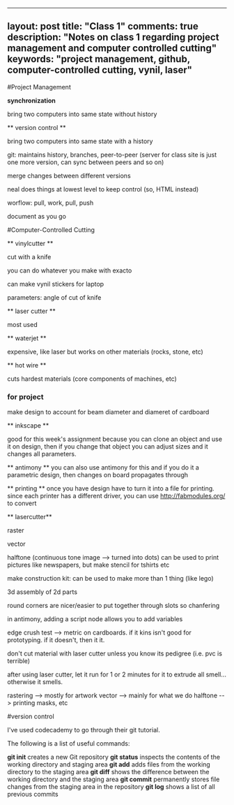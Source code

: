 ----
layout: post
title: "Class 1"
comments: true
description: "Notes on class 1 regarding project management and computer controlled cutting"
keywords: "project management, github, computer-controlled cutting, vynil, laser"
---


#Project Management


**synchronization**

bring two computers into same state without history

** version control **

bring two computers into same state with a history

git: maintains history, branches, peer-to-peer (server for class site is just one more version, can sync between peers and so on)

merge changes between different versions

neal does things at lowest level to keep control (so, HTML instead)

worflow: pull, work, pull, push

document as you go


#Computer-Controlled Cutting

** vinylcutter **

cut with a knife

you can do whatever you make with exacto

can make vynil stickers for laptop

parameters: angle of cut of knife

** laser cutter **

most used 

** waterjet **

expensive, like laser but works on other materials (rocks, stone, etc)

** hot wire **

cuts hardest materials (core components of machines, etc)

### for project
make design to account for beam diameter and diameret of cardboard

** inkscape **

good for this week's assignment because you can clone an object and use it on design, then if you change that object you can adjust sizes and it changes all parameters.

** antimony **
you can also use antimony for this and if you do it a parametric design, then changes on board propagates through

** printing **
once you have design have to turn it into a file for printing. since each printer has a different driver, you can use http://fabmodules.org/ to convert 

** lasercutter**

raster

vector

halftone (continuous tone image --> turned into dots) can be used to print pictures like newspapers, but make stencil for tshirts etc

make construction kit: can be used to make more than 1 thing (like lego)

3d assembly of 2d parts

round corners are nicer/easier to put together through slots so chanfering 

in antimony, adding a script node allows you to add variables

edge crush test --> metric on cardboards. if it kins isn't good for prototyping. if it doesn't, then it it.

don't cut material with laser cutter unless you know its pedigree (i.e. pvc is terrible)

after using laser cutter, let it run for 1 or 2 minutes for it to extrude all smell... otherwise it smells.


rastering --> mostly for artwork
vector --> mainly for what we do
halftone --> printing masks, etc

#version control

I've used codecademy to go through their git tutorial.

The following is a list of useful commands:

**git init** creates a new Git repository
**git status** inspects the contents of the working directory and staging area
**git add** adds files from the working directory to the staging area
**git diff** shows the difference between the working directory and the staging area
**git commit** permanently stores file changes from the staging area in the repository
**git log** shows a list of all previous commits